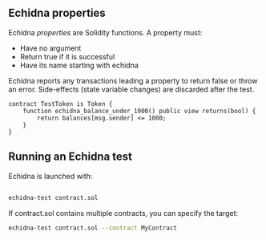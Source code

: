 ## Echidna properties 

Echidna *properties* are Solidity functions. A property must:

- Have no argument
- Return true if it is successful
- Have its name starting with echidna

Echidna reports any transactions leading a property to return false or throw an error. Side-effects (state variable changes) are discarded after the test.

```solidity
contract TestToken is Token {
    function echidna_balance_under_1000() public view returns(bool) {
        return balances[msg.sender] <= 1000;
    }
}
```

## Running an Echidna test

Echidna is launched with:
```bash

echidna-test contract.sol
```

If contract.sol contains multiple contracts, you can specify the target:

```bash
echidna-test contract.sol --contract MyContract
```